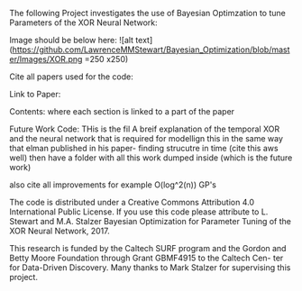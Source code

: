 




The following Project investigates the use of Bayesian Optimzation to tune Parameters of the XOR Neural Network:


Image should be below here: ![alt text](https://github.com/LawrenceMMStewart/Bayesian_Optimization/blob/master/Images/XOR.png =250 x250)



Cite all papers used for the code:

Link to Paper:

Contents: where each section is linked to a part of the paper


Future Work Code: THis is the fil
A breif explanation of the temporal XOR and the neural network that is required for modellign this in the same way that elman  published in his paper- finding strucutre in time (cite this aws well) then have a folder with all this work dumped inside (which is the future work)


also cite all improvements for example O(log^2(n)) GP's




The code is distributed under a Creative Commons Attribution 4.0 International Public License. If you use this code please attribute to L. Stewart and M.A. Stalzer Bayesian Optimization for Parameter Tuning of the XOR Neural Network, 2017.

This research is funded by the Caltech SURF program and the Gordon and Betty Moore Foundation through Grant GBMF4915 to the Caltech Cen- ter for Data-Driven Discovery. Many thanks to Mark Stalzer for supervising this project.

